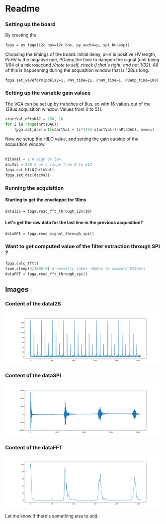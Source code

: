 # Readme

### Setting up the board

By creating the 

`fpga = py_fpga(i2c_bus=i2c_bus, py_audio=p, spi_bus=spi)`

Choosing the timings of the board: initial delay, pHV is positive HV length, PnHV is the negative one, PDamp the time to dampen the signal (unit being 1/64 of a microsecond _//note to self, check if that's right, and not 1/32_). All of this is happenning during the acquisition window that is 128us long.

`fpga.set_waveform(pdelay=1, PHV_time=11, PnHV_time=1, PDamp_time=100)`

### Setting up the variable gain values

The VGA can be set up by tranches of 8us, so with 16 values out of the 128us acquisition window. Values from 0 to 511.

```python
startVal,nPtsDAC = 250, 16
for i in range(nPtsDAC):
	fpga.set_dac(int(startVal + (i*(455-startVal))/nPtsDAC), mem=i)
```

Now we setup the HILO value, and setting the gain outside of the acquisition window. 

```python

hiloVal = 1 # High or low.
dacVal = 250 # on a range from 0 to 512
fpga.set_HILO(hiloVal)
fpga.set_dac(dacVal)
```

### Running the acquisition

#### Starting to get the enveloppe for 10ms

`dataI2S = fpga.read_fft_through_i2s(10)`

#### Let's get the raw data for the last line in the previous acquisition?

`dataSPI = fpga.read_signal_through_spi()`

### Want to get computed value of the filter extraction through SPI ?

```python
fpga.calc_fft() 
time.sleep(3/1000.0) # normally takes ~800us to compute 8192pts
dataFFT = fpga.read_fft_through_spi()
```

## Images

### Content of the dataI2S

![](/images/i2s.png)

### Content of the dataSPI

![](/images/raw_ref.png)

### Content of the dataFFT

![](/images/fpga_fft.png)





Let me know if there's something else to add.
